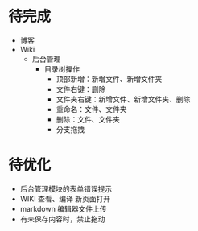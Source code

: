 # 待完成

* 博客
* Wiki
    * 后台管理 
        * 目录树操作
            * 顶部新增：新增文件、新增文件夹
            * 文件右键：删除
            * 文件夹右键：新增文件、新增文件夹、删除  
            * 重命名：文件、文件夹
            * 删除：文件、文件夹
            * 分支拖拽

# 待优化

* 后台管理模块的表单错误提示
* WIKI 查看、编译 新页面打开
* markdown 编辑器文件上传
* 有未保存内容时，禁止拖动

